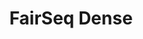 ---
title: "FairSeq Dense"
training-code-pretraining: c5
training-code-finetuning: NA
training-code-alignment: NA

training-data-pretraining: d5
training-data-sft: NA
training-data-alignment: NA

evaluation-code-general: NA
evaluation-code-safety: NA

evaluation-data-utility: NA
evaluation-data-safety: NA
deployment-code-inference: c5
deployment-data-weights: d5
---